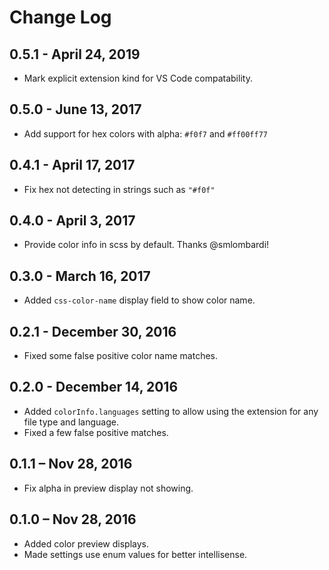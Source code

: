 # Change Log

## 0.5.1 - April 24, 2019
* Mark explicit extension kind for VS Code compatability.

## 0.5.0 - June 13, 2017
* Add support for hex colors with alpha: `#f0f7` and `#ff00ff77`

## 0.4.1 - April 17, 2017
* Fix hex not detecting in strings such as `"#f0f"` 

## 0.4.0 - April 3, 2017
* Provide color info in scss by default. Thanks @smlombardi!

## 0.3.0 - March 16, 2017
* Added `css-color-name` display field to show color name.

## 0.2.1 - December 30, 2016
* Fixed some false positive color name matches.

## 0.2.0 - December 14, 2016
* Added `colorInfo.languages` setting to allow using the extension for any file type and language.
* Fixed a few false positive matches.

## 0.1.1 – Nov 28, 2016
* Fix alpha in preview display not showing.

## 0.1.0 – Nov 28, 2016
* Added color preview displays.
* Made settings use enum values for better intellisense.
